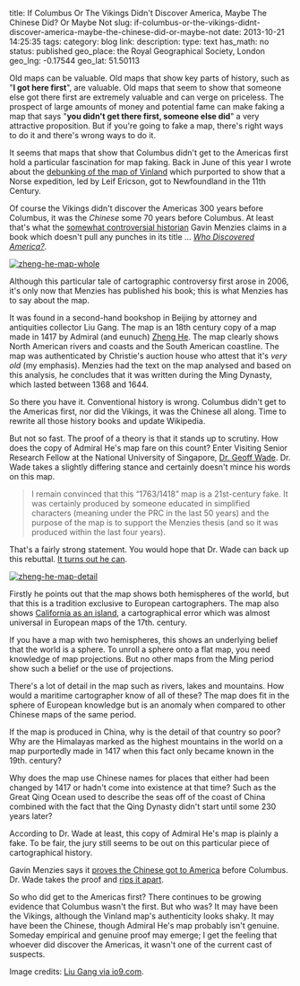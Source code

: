 title: If Columbus Or The Vikings Didn't Discover America, Maybe The Chinese Did? Or Maybe Not
slug: if-columbus-or-the-vikings-didnt-discover-america-maybe-the-chinese-did-or-maybe-not
date: 2013-10-21 14:25:35
tags: 
category: blog
link: 
description: 
type: text
has_math: no
status: published
geo_place: the Royal Geographical Society, London
geo_lng: -0.17544
geo_lat: 51.50113

Old maps can be valuable. Old maps that show key parts of history, such as "<strong>I got here first</strong>", are valuable. Old maps that seem to show that someone else got there first are extremely valuable and can verge on priceless. The prospect of large amounts of money and potential fame can make faking a map that says "<strong>you didn't get there first, someone else did</strong>" a very attractive proposition. But if you're going to fake a map, there's right ways to do it and there's wrong ways to do it.

It seems that maps that show that Columbus didn't get to the Americas first hold a particular fascination for map faking. Back in June of this year I wrote about the [debunking of the map of Vinland](/2013/06/04/less-a-map-of-vinland-more-a-map-of-fakeland/ "/2013/06/04/less-a-map-of-vinland-more-a-map-of-fakeland/") which purported to show that a Norse expedition, led by Leif Ericson, got to Newfoundland in the 11th Century.

Of course the Vikings didn't discover the Americas 300 years before Columbus, it was the *Chinese* some 70 years before Columbus. At least that's what the [somewhat controversial historian](https://www.maproomblog.com/2008/08/the_return_of_gavin_menzies.php "https://www.maproomblog.com/2008/08/the_return_of_gavin_menzies.php") Gavin Menzies claims in a book which doesn't pull any punches in its title ... *[Who Discovered America?](https://www.gavinmenzies.net/america-book/about-who-discovered-america/ "https://www.gavinmenzies.net/america-book/about-who-discovered-america/")*.

<!-- TEASER_END -->

[![zheng-he-map-whole](/wp-content/uploads/2013/10/zheng-he-map-whole.jpg)](/wp-content/uploads/2013/10/zheng-he-map-whole.jpg "/wp-content/uploads/2013/10/zheng-he-map-whole.jpg")

Although this particular tale of cartographic controversy first arose in 2006, it's only now that Menzies has published his book; this is what Menzies has to say about the map.

It was found in a second-hand bookshop in Beijing by attorney and antiquities collector Liu Gang. The map is an 18th century copy of a map made in 1417 by Admiral (and eunuch) [Zheng He](https://en.wikipedia.org/wiki/Zheng_He "https://en.wikipedia.org/wiki/Zheng_He"). The map clearly shows North American rivers and coasts and the South American coastline. The map was authenticated by Christie's auction house who attest that it's *very old* (my emphasis). Menzies had the text on the map analysed and based on this analysis, he concludes that it was written during the Ming Dynasty, which lasted between 1368 and 1644.

So there you have it. Conventional history is wrong. Columbus didn't get to the Americas first, nor did the Vikings, it was the Chinese all along. Time to rewrite all those history books and update Wikipedia.

But not so fast. The proof of a theory is that it stands up to scrutiny. How does the copy of Admiral He's map fare on this count? Enter Visiting Senior Research Fellow at the National University of Singapore, [Dr. Geoff Wade](https://www.ari.nus.edu.sg/people_details.asp?peopleid=105 "https://www.ari.nus.edu.sg/people_details.asp?peopleid=105"). Dr. Wade takes a slightly differing stance and certainly doesn't mince his words on this map.




> I remain convinced that this “1763/1418” map is a 21st-century fake. It was certainly produced by someone educated in simplified characters (meaning under the PRC in the last 50 years) and the purpose of the map is to support the Menzies thesis (and so it was produced within the last four years).



That's a fairly strong statement. You would hope that Dr. Wade can back up this rebuttal. [It turns out he can](https://www.1421exposed.com/html/wade_challenge.html "https://www.1421exposed.com/html/wade_challenge.html").

[![zheng-he-map-detail](/wp-content/uploads/2013/10/zheng-he-map-detail.jpg)](/wp-content/uploads/2013/10/zheng-he-map-detail.jpg "/wp-content/uploads/2013/10/zheng-he-map-detail.jpg")

Firstly he points out that the map shows both hemispheres of the world, but that this is a tradition exclusive to European cartographers. The map also shows [California as an island](/2013/10/15/the-curious-cartographical-case-of-the-island-of-california/ "/2013/10/15/the-curious-cartographical-case-of-the-island-of-california/"), a cartographical error which was almost universal in European maps of the 17th. century.

If you have a map with two hemispheres, this shows an underlying belief that the world is a sphere. To unroll a sphere onto a flat map, you need knowledge of map projections. But no other maps from the Ming period show such a belief or the use of projections.

There's a lot of detail in the map such as rivers, lakes and mountains. How would a maritime cartographer know of all of these? The map does fit in the sphere of European knowledge but is an anomaly when compared to other Chinese maps of the same period.

If the map is produced in China, why is the detail of that country so poor? Why are the Himalayas marked as the highest mountains in the world on a map purportedly made in 1417 when this fact only became known in the 19th. century?

Why does the map use Chinese names for places that either had been changed by 1417 or hadn't come into existence at that time? Such as the Great Qing Ocean used to describe the seas off of the coast of China combined with the fact that the Qing Dynasty didn't start until some 230 years later?

According to Dr. Wade at least, this copy of Admiral He's map is plainly a fake. To be fair, the jury still seems to be out on this particular piece of cartographical history.

Gavin Menzies says it [proves the Chinese got to America](https://www.gavinmenzies.net/america-book/evidence/ "https://www.gavinmenzies.net/america-book/evidence/") before Columbus. Dr. Wade takes the proof and [rips it apart](https://shanghaiist.com/2013/10/09/historical_charlatan_gavin_menzies.php "https://shanghaiist.com/2013/10/09/historical_charlatan_gavin_menzies.php").

So who did get to the Americas first? There continues to be growing evidence that Columbus wasn't the first. But who was? It may have been the Vikings, although the Vinland map's authenticity looks shaky. It may have been the Chinese, though Admiral He's map probably isn't genuine. Someday empirical and genuine proof may emerge; I get the feeling that whoever did discover the Americas, it wasn't one of the current cast of suspects.

Image credits: [Liu Gang via io9.com](https://io9.com/does-this-map-prove-that-china-discovered-america-befor-1442911790 "https://io9.com/does-this-map-prove-that-china-discovered-america-befor-1442911790").


